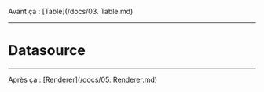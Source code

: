 Avant ça : [Table](/docs/03. Table.md)

---

# Datasource

---
Après ça : [Renderer](/docs/05. Renderer.md)